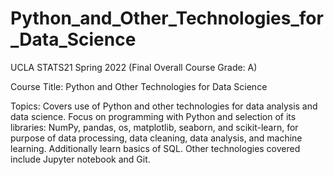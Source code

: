 # Python_and_Other_Technologies_for_Data_Science
UCLA STATS21 Spring 2022 (Final Overall Course Grade: A)

Course Title: Python and Other Technologies for Data Science

Topics: Covers use of Python and other technologies for data analysis and data science. Focus on programming with Python and selection of its libraries: NumPy, pandas, os, matplotlib, seaborn, and scikit-learn, for purpose of data processing, data cleaning, data analysis, and machine learning. Additionally learn basics of SQL. Other technologies covered include Jupyter notebook and Git.
